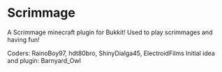 Scrimmage
=====
A Scrimmage minecraft plugin for Bukkit! Used to play scrimmages and having fun!

Coders: RainoBoy97, hdt80bro, ShinyDialga45, ElectroidFilms
Initial idea and plugin: Barnyard_Owl